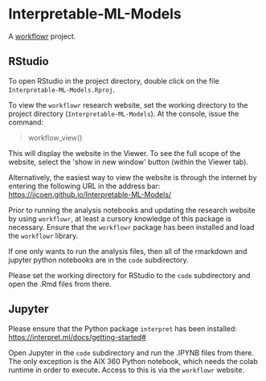 # Interpretable-ML-Models

A [workflowr][] project.

[workflowr]: https://github.com/workflowr/workflowr

## RStudio
To open RStudio in the project directory, double click on the file `Interpretable-ML-Models.Rproj`.  

To view the `workflowr` research website, set the working directory to the project directory (`Interpretable-ML-Models`).  At the console, issue the command:
> workflow_view()

This will display the website in the Viewer.  To see the full scope of the website, select the 'show in new window' button (within the Viewer tab).

Alternatively, the easiest way to view the website is through the internet by entering the following URL in the address bar:
https://jjcoen.github.io/Interpretable-ML-Models/


Prior to running the analysis notebooks and updating the research website by using `workflowr`, at least a cursory knowledge of this package is necessary.  Ensure that the `workflowr` package has been installed and load the `workflowr` library.  

If one only wants to run the analysis files, then all of the rmarkdown and jupyter python notebooks are in the `code` subdirectory.  

Please set the working directory for RStudio to the `code` subdirectory and open the .Rmd files from there.  

## Jupyter
Please ensure that the Python package `interpret` has been installed:
https://interpret.ml/docs/getting-started#

Open Jupyter in the `code` subdirectory and run the .IPYNB files from there.  The only exception is the AIX 360 Python notebook, which needs the colab runtime in order to execute.  Access to this is via the `workflowr` website.


